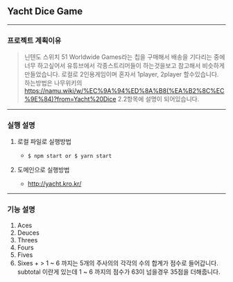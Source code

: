 ## Yacht Dice Game
------------
### 프로젝트 계획이유
> 닌텐도 스위치 51 Worldwide Games라는 칩을 구매해서 배송을 기다리는 중에 너무 하고싶어서 유튜브에서 각종스트리머들이 하는것을보고 참고해서 비슷하게 만들었습니다.
> 로컬로 2인용게임이며 혼자서 1player, 2player 할수있습니다.
> 하는방법은 나무위키의 https://namu.wiki/w/%EC%9A%94%ED%8A%B8(%EA%B2%8C%EC%9E%84)?from=Yacht%20Dice 2.2항목에 설명이 되어있습니다.
------------
### 실행 설명

1. 로컬 파일로 실행방법

    + ```$ npm start or $ yarn start```
    
2. 도메인으로 실행방법

    + http://yacht.kro.kr/
    
------------
### 기능 설명

1. Aces
2. Deuces
3. Threes
4. Fours
5. Fives
6. Sixes
        + > 1 ~ 6 까지는 5개의 주사의의 각각의 수의 합계가 점수로 들어갑니다. subtotal 이란게 있는데 1 ~ 6 까지의 점수가 63이 넘을경우 35점을 더해줍니다.
